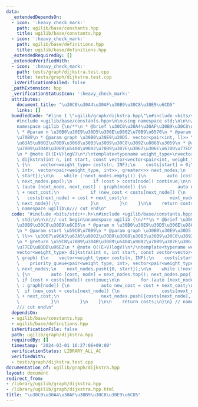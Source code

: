```yaml
---
data:
  _extendedDependsOn:
  - icon: ':heavy_check_mark:'
    path: ugilib/base/constants.hpp
    title: ugilib/base/constants.hpp
  - icon: ':heavy_check_mark:'
    path: ugilib/base/definitions.hpp
    title: ugilib/base/definitions.hpp
  _extendedRequiredBy: []
  _extendedVerifiedWith:
  - icon: ':heavy_check_mark:'
    path: tests/graph/dijkstra.test.cpp
    title: tests/graph/dijkstra.test.cpp
  _isVerificationFailed: false
  _pathExtension: hpp
  _verificationStatusIcon: ':heavy_check_mark:'
  attributes:
    document_title: "\u30C0\u30A4\u30AF\u30B9\u30C8\u30E9\u6CD5"
    links: []
  bundledCode: "#line 1 \"ugilib/graph/dijkstra.hpp\"\n#include <bits/stdc++.h>\n\
    #include <ugilib/base/constants.hpp>\n\nusing namespace std;\n\n\n/// cut begin\n\
    namespace ugilib {\n/**\n * @brief \u30C0\u30A4\u30AF\u30B9\u30C8\u30E9\u6CD5\n\
    \ * @param n \u30B0\u30E9\u30D5\u306E\u9802\u70B9\u6570\n * @param start \u59CB\
    \u70B9\n * @param graph \u30B0\u30E9\u30D5. vector<pair<int, ll>> \u3067\u96A3\
    \u63A5\u9802\u70B9\u3068\u30B3\u30B9\u30C8\u3092\u8868\u3059\n * @return \u59CB\
    \u70B9\u304B\u3089\u5404\u9802\u70B9\u307E\u3067\u306E\u6700\u77ED\u8DDD\u96E2\
    \n * @note O((E+V)logV)\n*/\ntemplate<typename weight_type>\nvector<weight_type>\
    \ dijkstra(int n, int start, const vector<vector<pair<int, weight_type>>>& graph)\
    \ {\n    vector<weight_type> costs(n, INF);\n    costs[start] = 0;\n\n    priority_queue<pair<weight_type,\
    \ int>, vector<pair<weight_type, int>>, greater<>> next_nodes;\n    next_nodes.push({0,\
    \ start});\n\n    while (!next_nodes.empty()) {\n        auto [cost, node] = next_nodes.top();\
    \ next_nodes.pop();\n        if (cost > costs[node]) continue;\n\n        for\
    \ (auto [next_node, next_cost] : graph[node]) {\n            auto new_cost = cost\
    \ + next_cost;\n            if (new_cost < costs[next_node]) {\n             \
    \   costs[next_node] = cost + next_cost;\n                next_nodes.push({costs[next_node],\
    \ next_node});\n            }\n        }\n    }\n\n    return costs;\n}\n} //\
    \ namespace ugilib\n/// cut end\n"
  code: "#include <bits/stdc++.h>\n#include <ugilib/base/constants.hpp>\n\nusing namespace\
    \ std;\n\n\n/// cut begin\nnamespace ugilib {\n/**\n * @brief \u30C0\u30A4\u30AF\
    \u30B9\u30C8\u30E9\u6CD5\n * @param n \u30B0\u30E9\u30D5\u306E\u9802\u70B9\u6570\
    \n * @param start \u59CB\u70B9\n * @param graph \u30B0\u30E9\u30D5. vector<pair<int,\
    \ ll>> \u3067\u96A3\u63A5\u9802\u70B9\u3068\u30B3\u30B9\u30C8\u3092\u8868\u3059\
    \n * @return \u59CB\u70B9\u304B\u3089\u5404\u9802\u70B9\u307E\u3067\u306E\u6700\
    \u77ED\u8DDD\u96E2\n * @note O((E+V)logV)\n*/\ntemplate<typename weight_type>\n\
    vector<weight_type> dijkstra(int n, int start, const vector<vector<pair<int, weight_type>>>&\
    \ graph) {\n    vector<weight_type> costs(n, INF);\n    costs[start] = 0;\n\n\
    \    priority_queue<pair<weight_type, int>, vector<pair<weight_type, int>>, greater<>>\
    \ next_nodes;\n    next_nodes.push({0, start});\n\n    while (!next_nodes.empty())\
    \ {\n        auto [cost, node] = next_nodes.top(); next_nodes.pop();\n       \
    \ if (cost > costs[node]) continue;\n\n        for (auto [next_node, next_cost]\
    \ : graph[node]) {\n            auto new_cost = cost + next_cost;\n          \
    \  if (new_cost < costs[next_node]) {\n                costs[next_node] = cost\
    \ + next_cost;\n                next_nodes.push({costs[next_node], next_node});\n\
    \            }\n        }\n    }\n\n    return costs;\n}\n} // namespace ugilib\n\
    /// cut end\n"
  dependsOn:
  - ugilib/base/constants.hpp
  - ugilib/base/definitions.hpp
  isVerificationFile: false
  path: ugilib/graph/dijkstra.hpp
  requiredBy: []
  timestamp: '2024-03-01 16:27:06+09:00'
  verificationStatus: LIBRARY_ALL_AC
  verifiedWith:
  - tests/graph/dijkstra.test.cpp
documentation_of: ugilib/graph/dijkstra.hpp
layout: document
redirect_from:
- /library/ugilib/graph/dijkstra.hpp
- /library/ugilib/graph/dijkstra.hpp.html
title: "\u30C0\u30A4\u30AF\u30B9\u30C8\u30E9\u6CD5"
---
```

